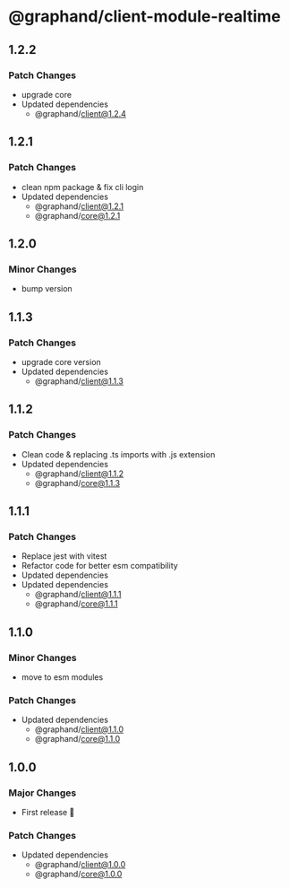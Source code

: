 # @graphand/client-module-realtime

## 1.2.2

### Patch Changes

- upgrade core
- Updated dependencies
  - @graphand/client@1.2.4

## 1.2.1

### Patch Changes

- clean npm package & fix cli login
- Updated dependencies
  - @graphand/client@1.2.1
  - @graphand/core@1.2.1

## 1.2.0

### Minor Changes

- bump version

## 1.1.3

### Patch Changes

- upgrade core version
- Updated dependencies
  - @graphand/client@1.1.3

## 1.1.2

### Patch Changes

- Clean code & replacing .ts imports with .js extension
- Updated dependencies
  - @graphand/client@1.1.2
  - @graphand/core@1.1.3

## 1.1.1

### Patch Changes

- Replace jest with vitest
- Refactor code for better esm compatibility
- Updated dependencies
- Updated dependencies
  - @graphand/client@1.1.1
  - @graphand/core@1.1.1

## 1.1.0

### Minor Changes

- move to esm modules

### Patch Changes

- Updated dependencies
  - @graphand/client@1.1.0
  - @graphand/core@1.1.0

## 1.0.0

### Major Changes

- First release 🎉

### Patch Changes

- Updated dependencies
  - @graphand/client@1.0.0
  - @graphand/core@1.0.0
